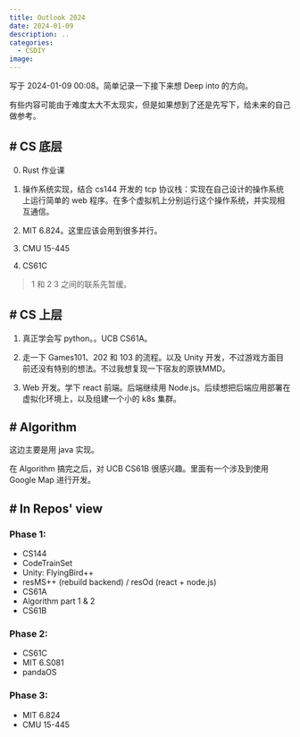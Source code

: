 ```yaml
---
title: Outlook 2024
date: 2024-01-09
description: ..
categories: 
  - CSDIY
image: 
---
```


写于 2024-01-09 00:08。简单记录一下接下来想 Deep into 的方向。

有些内容可能由于难度太大不太现实，但是如果想到了还是先写下，给未来的自己做参考。

## # CS 底层

0. Rust 作业课

1. 操作系统实现，结合 cs144 开发的 tcp 协议栈：实现在自己设计的操作系统上运行简单的 web 程序。在多个虚拟机上分别运行这个操作系统，并实现相互通信。

2. MIT 6.824。这里应该会用到很多并行。

3. CMU 15-445

4. CS61C

> 1 和 2 3 之间的联系先暂缓。


## # CS 上层

1. 真正学会写 python。。UCB CS61A。

2. 走一下 Games101、202 和 103 的流程。以及 Unity 开发，不过游戏方面目前还没有特别的想法。不过我想复现一下宿友的原铁MMD。

3. Web 开发。学下 react 前端。后端继续用 Node.js。后续想把后端应用部署在虚拟化环境上，以及组建一个小的 k8s 集群。


## # Algorithm

这边主要是用 java 实现。

在 Algorithm 搞完之后，对 UCB CS61B 很感兴趣。里面有一个涉及到使用 Google Map 进行开发。


## # In Repos' view

### Phase 1:

- CS144
- CodeTrainSet
- Unity: FlyingBird++
- resMS++ (rebuild backend) / resOd (react + node.js)
- CS61A
- Algorithm part 1 & 2
- CS61B

### Phase 2:

- CS61C
- MIT 6.S081
- pandaOS

### Phase 3:

- MIT 6.824
- CMU 15-445



